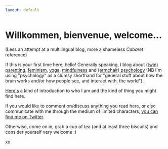 ```yaml
---
layout: default
---
```


# Willkommen, bienvenue, welcome...

(Less an attempt at a multilingual blog, more a shameless *Cabaret* reference)

If this is your first time here, hello!  Generally speaking, I blog about [(twin) parenting](https://openparenthesis.co.uk/tags/parenting/), [feminism](https://openparenthesis.co.uk/tags/feminism/), [yoga](https://openparenthesis.co.uk/tags/yoga/), [mindfulness](https://openparenthesis.co.uk/tags/mindfulness/) and [(armchair) psychology](https://openparenthesis.co.uk/tags/psychology/) (NB I'm using "psychology" as a clumsy shorthand for "general stuff about how the brain works and/or how people see, and interact with, the world").

[Here's](https://openparenthesis.co.uk/2021/04/06/who-am-i/) a kind of introduction to who I am and the kind of thing you might find here.

If you would like to comment on/discuss anything you read here, or else communicate with me through the medium of limited characters, [you can find me on Twitter](https://twitter.com/OpnParenthesis).

Otherwise, come on in, grab a cup of tea (and at least three biscuits) and consider yourself very welcome :)

xx

